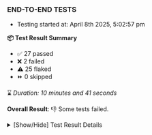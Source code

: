 ### END-TO-END TESTS

- Testing started at: April 8th 2025, 5:02:57 pm

**📦 Test Result Summary**

- ✅ 27 passed
- ❌ 2 failed
- ⚠️ 25 flaked
- ⏩ 0 skipped

⌛ _Duration: 10 minutes and 41 seconds_

**Overall Result**: 👎 Some tests failed.



<details>
    <summary>[Show/Hide] Test Result Details</summary>
    <div markdown="1">

| Test | Browser | Test Case | Tags | Result |
| :---: | :---: | :--- | :---: | :---: |
| 1 | chromium-meshery-provider | Verify Kanvas Snapshot using data-testid | unstable | ⚠️ |
| 2 | chromium-meshery-provider | Add a cluster connection by uploading kubeconfig file | unstable | ⚠️ |
| 3 | chromium-meshery-provider | Transition to disconnected state and then back to connected state | unstable | ⚠️ |
| 4 | chromium-meshery-provider | Transition to ignored state and then back to connected state | unstable | ⚠️ |
| 5 | chromium-meshery-provider | Transition to not found state and then back to connected state | unstable | ⚠️ |
| 6 | chromium-meshery-provider | Delete Kubernetes cluster connections | unstable | ⚠️ |
| 7 | chromium-meshery-provider | Verify Configure Metrics Navigation and Settings | unstable | ⚠️ |
| 8 | chromium-meshery-provider | Configure Existing Istio adapter through Mesh Adapter URL from Management page | unstable | ⚠️ |
| 9 | chromium-meshery-provider | Verify Performance Analysis Details | unstable | ⚠️ |
| 10 | chromium-meshery-provider | Add performance profile with load generator &quot;fortio&quot; and service mesh &quot;None&quot; | unstable | ⚠️ |
| 11 | chromium-meshery-provider | Connect to Meshery Istio Adapter and configure it |  | ❌ |
| 12 | chromium-meshery-provider | Ping Istio Adapter | unstable | ⚠️ |
| 13 | chromium-meshery-provider | Verify Kanvas Details | unstable | ⚠️ |
| 14 | chromium-meshery-provider | View detailed result of a performance profile (Graph Visualiser) with load generator &quot;fortio&quot; and service mesh &quot;None&quot; | unstable | ⚠️ |
| 15 | chromium-meshery-provider | Verify Meshery Adapter for Istio Section | unstable | ⚠️ |
| 16 | chromium-local-provider | Add a cluster connection by uploading kubeconfig file | unstable | ⚠️ |
| 17 | chromium-local-provider | Transition to disconnected state and then back to connected state | unstable | ⚠️ |
| 18 | chromium-local-provider | Transition to ignored state and then back to connected state | unstable | ⚠️ |
| 19 | chromium-local-provider | Transition to not found state and then back to connected state | unstable | ⚠️ |
| 20 | chromium-local-provider | Delete Kubernetes cluster connections | unstable | ⚠️ |
| 21 | chromium-local-provider | Verify Kanvas Snapshot using data-testid | unstable | ⚠️ |
| 22 | chromium-meshery-provider | Edit the configuration of a performance profile with load generator &quot;fortio&quot; and service mesh &quot;None&quot; | unstable | ⚠️ |
| 23 | chromium-local-provider | Verify Performance Analysis Details | unstable | ⚠️ |
| 24 | chromium-local-provider | Verify Configure Metrics Navigation and Settings | unstable | ⚠️ |
| 25 | chromium-local-provider | Configure Existing Istio adapter through Mesh Adapter URL from Management page | unstable | ⚠️ |
| 26 | chromium-local-provider | Verify Meshery Adapter for Istio Section | unstable | ⚠️ |
| 27 | chromium-meshery-provider | Compare test of a performance profile with load generator &quot;fortio&quot; and service mesh &quot;None&quot; | unstable | ⚠️ |
| 28 | chromium-local-provider | Add performance profile with load generator &quot;fortio&quot; and service mesh &quot;None&quot; | unstable | ⚠️ |
| 29 | chromium-local-provider | Ping Istio Adapter | unstable | ⚠️ |
| 30 | chromium-local-provider | Connect to Meshery Istio Adapter and configure it |  | ❌ |
| 31 | chromium-meshery-provider | Delete a performance profile with load generator &quot;fortio&quot; and service mesh &quot;None&quot; | unstable | ⚠️ |
| 32 | chromium-local-provider | View detailed result of a performance profile (Graph Visualiser) with load generator &quot;fortio&quot; and service mesh &quot;None&quot; | unstable | ⚠️ |
| 33 | chromium-local-provider | Edit the configuration of a performance profile with load generator &quot;fortio&quot; and service mesh &quot;None&quot; | unstable | ⚠️ |
| 34 | chromium-local-provider | Compare test of a performance profile with load generator &quot;fortio&quot; and service mesh &quot;None&quot; | unstable | ⚠️ |
| 35 | chromium-local-provider | Delete a performance profile with load generator &quot;fortio&quot; and service mesh &quot;None&quot; | unstable | ⚠️ |

</div>
</details>


<!-- To see the full report, please visit our CI/CD pipeline with reporter. -->